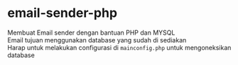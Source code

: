 # email-sender-php
Membuat Email sender dengan bantuan PHP dan MYSQL <br>
Email tujuan menggunakan database yang sudah di sediakan <br>
Harap untuk melakukan configurasi di `mainconfig.php` untuk mengoneksikan database
